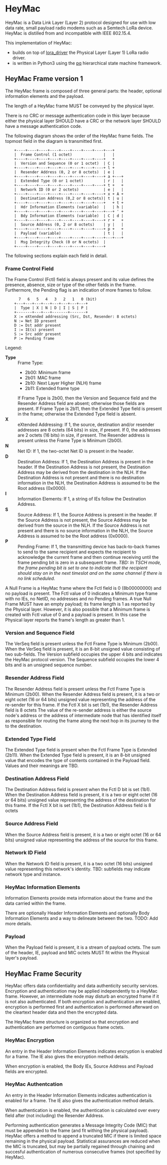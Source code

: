 # HeyMac

HeyMac is a Data Link Layer (Layer 2) protocol designed for use with
low data rate, small payload radio modems such as a Semtech LoRa device.
HeyMac is distilled from and incompatible with IEEE 802.15.4.

This implementation of HeyMac:
* builds on top of [lora_driver](https://github.com/dwhall/lora_driver)
  the Physical Layer (Layer 1) LoRa radio driver.
* is written in Python3 using the [pq](https://github.com/dwhall/pq)
  hierarchical state machine framework.

## HeyMac Frame version 1

The HeyMac frame is composed of three general parts: the header,
optional information elements and the payload.

The length of a HeyMac frame MUST be conveyed by the physical layer.

There is no CRC or message authentication code in this layer
because either the physical layer SHOULD have a CRC or
the network layer SHOULD have a message authentication code.

The following diagram shows the order of the HeyMac frame fields.
The topmost field in the diagram is transmitted first.

```
    +----+----+----+----+----+----+----+----+---+
    |  Frame Control (1 octet)              |   |
    +----+----+----+----+----+----+----+----+   +
    |  Version and Sequence (0 or 1 octet)  | C |
    +----+----+----+----+----+----+----+----+ l +
    |  Resender Address (0, 2 or 8 octets)  | e |
    +----+----+----+----+----+----+----+----+ a +---+
    |  Extended Type (0 or 1 octet)         | r |   |
    +----+----+----+----+----+----+----+----+ t +   +
    |  Network ID (0 or 2 octets)           | e |   |
    +----+----+----+----+----+----+----+----+ x + A +
    |  Destination Address (0,2 or 8 octets)| t | u |
    +----+----+----+----+----+----+----+----+   + t +
    |  Hdr Information Elements (variable)  |   | h |
    +----+----+----+----+----+----+----+----+---+ ' +
    |  Bdy Information Elements (variable)  | C | d |
    +----+----+----+----+----+----+----+----+ r +   +
    |  Source Address (0, 2 or 8 octets)    | y |   |
    +----+----+----+----+----+----+----+----+ p +   +
    |  Payload (variable)                   | t |   |
    +----+----+----+----+----+----+----+----+---+---+
    |  Msg Integrity Check (0 or N octets)  |
    +----+----+----+----+----+----+----+----+
```

The following sections explain each field in detail.


### Frame Control Field

The Frame Control (Fctl) field is always present and its value defines
the presence, absence, size or type of the other fields in the frame.
Furthermore, the Pending flag is an indication of more frames to follow.

```
      7   6   5   4   3   2   1   0 (bit)
    +---+---+---+---+---+---+---+---+
    |  Type | X | N | D | I | S | P |
    +-------+---+---+-------+-------+
    X := eXtended addressing (Src, Dst, Resender: 8 octets)
    N := Net ID present
    D := Dst addr present
    I := IE(s) present
    S := Src addr present
    P := Pending frame
```

Legend:

<dl>
  <dt><strong>Type</strong></dt>
  <dd>Frame Type:
    <ul>
    <li>2b00: Minimum frame</li>
    <li>2b01: MAC frame</li>
    <li>2b10: Next Layer Higher (NLH) frame</li>
    <li>2b11: Extended frame type</li>
    </ul>
    If Frame Type is 2b00, then the Version and Sequence field
    and the Resender Address field are absent;
    otherwise those fields are present.
    If Frame Type is 2b11, then the Extended Type field is present in the frame;
    otherwise the Extended Type field is absent.
  </dd>

  <dt><strong>X</strong></dt>
  <dd>eXtended Addressing:  If 1, the source, destination and/or resender addresses
  are 8 octets (64 bits) in size, if present.
  If 0, the addresses are 2 octets (16 bits) in size, if present.
  The Resender address is present unless the Frame Type is Minimum (2b00).
  </dd>

  <dt><strong>N</strong></dt>
  <dd>Net ID:  If 1, the two-octet Net ID is present in the header.
  </dd>

  <dt><strong>D</strong></dt>
  <dd>Destination Address:  If 1, the Destination Address is present in the header.
  If the Destination Address is not present, the Destination Address may be derived
  from the destination in the NLH.
  If the Destination Address is not present and there is no destination information
  in the NLH, the Destination Address is assumed to be the Root address (0x0000).
  </dd>

  <dt><strong>I</strong></dt>
  <dd>Information Elements:  If 1, a string of IEs follow the Destination Address.
  </dd>

  <dt><strong>S</strong></dt>
  <dd>Source Address:  If 1, the Source Address is present in the header.
  If the Source Address is not present, the Source Address may be derived
  from the source in the NLH.
  If the Source Address is not present and there is no source information
  in the NLH, the Source Address is assumed to be the Root address (0x0000).
  </dd>

  <dt><strong>P</strong></dt>
  <dd>Pending Frame:  If 1, the transmitting device has back-to-back frames
  to send to the same recipient and expects the recipient to acknowledge the
  current frame and then continue receiving until the frame pending bit is zero
  in a subsequent frame.
  <i>TBD: In TSCH mode, the frame pending bit is set to one to indicate
  that the recipient should stay on in the next timeslot and on the same channel
  if there is no link scheduled.</i>
  </dd>
</dl>

A Null Frame is a HeyMac frame where the Fctl field is 0 (8b00000000)
and no payload is present.  The Fctl value of 0 indicates a Minimum type frame
with no IEs, no NetID, no addresses and no Pending frames.
A true Null Frame MUST have an empty payload;
its frame length is 1 as reported by the Physical layer.
However, it is also possible that a Minimum frame is created
with Fctl value of 0 and a payload is present.
In this case the Physical layer reports the frame's length
as greater than 1.

### Version and Sequence Field

The VerSeq field is present unless the Fctl Frame Type is Minimum (2b00).
When the VerSeq field is present, it is an 8-bit unsigned value
consisting of two sub-fields.
The Version subfield occupies the upper 4 bits and indicates the HeyMac protocol version.
The Sequence subfield occupies the lower 4 bits and is an unsigned sequence number.

### Resender Address Field

The Resender Address field is present unless the Fctl Frame Type is Minimum (2b00).
When the Resender Address field is present, it is a two or eight octet (16 or 64 bits)
unsigned value representing the address of the re-sender for this frame.
If the Fctl X bit is set (1b1), the Resender Address field is 8 octets
The value of the re-sender address is either the source node's address
or the address of intermediate node that has identified itself
as responsible for routing the frame along the next hop in its journey
to the to the destination.

### Extended Type Field

The Extended Type field is present when the Fctl Frame Type is Extended (2b11).
When the Extended Type field is present, it is an 8-bit unsigned value
that encodes the type of contents contained in the Payload field.
Values and their meanings are TBD.

### Destination Address Field

The Destination Address field is present when the Fctl D bit is set (1b1).
When the Destination Address field is present, it is a two or eight octet (16 or 64 bits)
unsigned value representing the address of the destination for this frame.
If the Fctl X bit is set (1b1), the Destination Address field is 8 octets

### Source Address Field

When the Source Address field is present, it is a two or eight octet (16 or 64 bits)
unsigned value representing the address of the source for this frame.

### Network ID Field

When the Network ID field is present, it is a two octet (16 bits) unsigned value
representing this network's identity.
TBD: subfields may indicate network type and instance.

### HeyMac Information Elements

Information Elements provide meta information about the frame
and the data carried within the frame.

There are optionally Header Information Elements and
optionally Body Information Elements
and a way to delineate between the two.
TODO: Add more details.

### Payload

When the Payload field is present, it is a stream of payload octets.
The sum of the header, IE, payload and MIC octets MUST fit within the Physical layer's payload.

## HeyMac Frame Security

HeyMac offers data confidentiality and data authenticity security services.
Encryption and authentication may be applied independently to a HeyMac frame.
However, an intermediate node may disturb an encrypted frame
if it is not also authenticated.
If both encryption and authentication are enabled, encryption is performed first
and authentication is performed afterward on the cleartext header data and then the
encrypted data.

The HeyMac frame structure is organized so that encryption and authentication are
performed on contiguous frame octets.

### HeyMac Encryption

An entry in the Header Information Elements indicates encryption is enabled
for a frame.  The IE also gives the encryption method details.

When encryption is enabled, the Body IEs, Source Address and Payload fields
are encrypted.

### HeyMac Authentcation

An entry in the Header Information Elements indicates authentication is enabled
for a frame.  The IE also gives the authentication method details.

When authentication is enabled, the authentication is calculated over every field
after (not including) the Resender Address.

Performing authentication generates a Message Integrity Code (MIC)
that must be appended to the frame (and fit withing the physical payload).
HeyMac offers a method to append a truncated MIC if there is limited space
remaining in the physical payload.
Statistical assurances are reduced when the MIC is truncated,
but may be partially regained through chaining and succesful authentication of
numerous consecutive frames (not specified by HeyMac).
